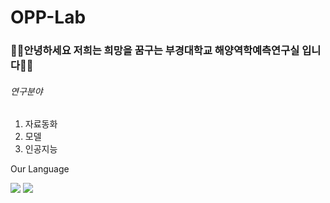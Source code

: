 # OPP-Lab


### 🌊🌊안녕하세요 저희는 희망을 꿈구는 부경대학교 해양역학예측연구실 입니다🌊🌊



###### 연구분야

1. 자료동화
2. 모델
3. 인공지능









Our Language


<img src="https://img.shields.io/badge/Python-FFCA28?style=flat-square&logo=Python&logoColor=white"/>  <img src="https://img.shields.io/badge/Fortran-3DDC84?style=flat-square&logo=Fortran&logoColor=black"/>





